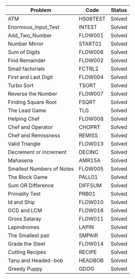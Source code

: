 |Problem|Code|Status|
|-------|----|------|
|ATM|HS08TEST|Solved|
|Enormous_Input_Test|INTEST|Solved|
|Add_Two_Number|FLOW001|Solved|
|Number Mirror|START01|Solved|
|Sum of Digits|FLOW006|Solved|
|Find Remainder|FLOW002|Solved|
|Small factorials|FCTRL2|Solved|
|First and Last Digit|FLOW004|Solved|
|Turbo Sort|TSORT|Solved|
|Reverse the Number|FLOW007|Solved|
|Finding Square Root|FSQRT|Solved|
|The Lead Game|TLG|Solved|
|Helping Chef|FLOW008|Solved|
|Chef and Operator|CHOPRT|Solved|
|Chef and Remissness|REMISS|Solved|
|Valid Triangle|FLOW013|Solved|
|Decrement or increment|DECINC|Solved|
|Mahasena|AMR15A|Solved|
|Smallest Numbers of Notes|FLOW005|Solved|
|The Block Game|PALL01|Solved|
|Sum OR Difference|DIFFSUM|Solved|
|Primality Test|PRB01|Solved|
|Id and Ship|FLOW010|Solved|
|GCD and LCM|FLOW016|Solved|
|Gross Salaray|FLOW011|Solved|
|Lapindromes|LAPIN|Solved|
|The Smallest pair|SMPAIR|Solved|
|Grade the Steel|FLOW014|Solved|
|Cutting Recipes|RECIPE|Solved|
|Tanu and Headed-bob|HEADBOB|Solved|
|Greedy Puppy|GDOG|Solved|
